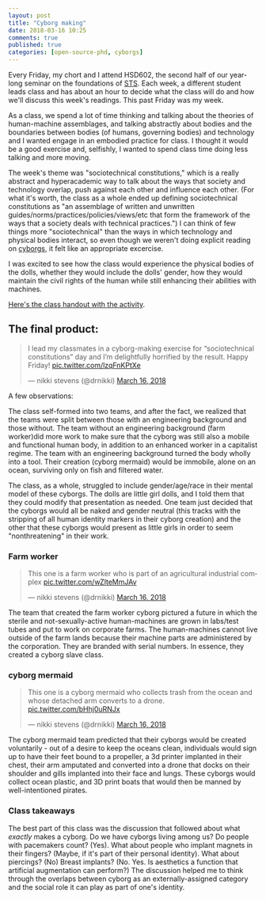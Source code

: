 ```yaml
---
layout: post
title: "Cyborg making"
date: 2018-03-16 10:25
comments: true
published: true
categories: [open-source-phd, cyborgs]
---
```


Every Friday, my chort and I attend HSD602, the second half of our year-long seminar on the foundations of <a href="https://en.wikipedia.org/wiki/Science,_technology_and_society">STS</a>.  Each week, a different student leads class and has about an hour to decide what the class will do and how we'll discuss this week's readings.  This past Friday was my week.

As a class, we spend a lot of time thinking and talking about the theories of human-machine assemblages, and talking abstractly about bodies and the boundaries between bodies (of humans, governing bodies) and technology and I wanted engage in an embodied practice for class.  I thought it would be a good exercise and, selfishly, I wanted to spend class time doing less talking and more moving.

The week's theme was "sociotechnical constitutions," which is a really abstract and hyperacademic way to talk about the ways that society and technology overlap, push against each other and influence each other. (For what it's worth, the class as a whole ended up defining sociotechnical constitutions as "an assemblage of written and unwritten guides/norms/practices/policies/views/etc that form the framework of the ways that a society deals with technical practices.")  I can think of few things more "sociotechnical" than the ways in which technology and physical bodies interact, so even though we weren't doing explicit reading on <a href="https://en.wikipedia.org/wiki/Cyborg">cyborgs,</a> it felt like an appropriate excercise.

I was excited to see how the class would experience the physical bodies of the dolls, whether they would include the dolls' gender, how they would maintain the civil rights of the human while still enhancing their abilities with machines.

<a href="https://docs.google.com/document/d/1puKDSKt0Mp8w-sG4eekS86QYs-NnygAqEuBlW65jGz4/edit">Here's the class handout with the activity</a>.

## The final product:
<blockquote class="twitter-tweet" data-lang="en"><p lang="en" dir="ltr">I lead my classmates in a cyborg-making exercise for “sociotechnical constitutions” day and I’m delightfully horrified by the result. Happy Friday! <a href="https://t.co/lzqFnKPtXe">pic.twitter.com/lzqFnKPtXe</a></p>&mdash; nikki stevens (@drnikki) <a href="https://twitter.com/drnikki/status/974783902559608832?ref_src=twsrc%5Etfw">March 16, 2018</a></blockquote>
<script async src="https://platform.twitter.com/widgets.js" charset="utf-8"></script>

A few observations:

The class self-formed into two teams, and after the fact, we realized that the teams were split between those with an engineering background and those without. The team without an engineering background (farm worker)did more work to make sure that the cyborg was still also a mobile and functional human body, in addition to an enhanced worker in a capitalist regime.   The team with an engineering background turned the body wholly into a tool.  Their creation (cyborg mermaid) would be immobile, alone on an ocean, surviving only on fish and filtered water.

The class, as a whole, struggled to include gender/age/race in their mental model of these cyborgs.  The dolls are little girl dolls, and I told them that they could modify that presentation as needed.  One team just decided that the cyborgs would all be naked and gender neutral (this tracks with the stripping of all human identity markers in their cyborg creation) and the other that these cyborgs would present as little girls in order to seem "nonthreatening" in their work.

### Farm worker
<blockquote class="twitter-tweet" data-lang="en"><p lang="en" dir="ltr">This one is a farm worker who is part of an agricultural industrial complex <a href="https://t.co/wZlteMmJAv">pic.twitter.com/wZlteMmJAv</a></p>&mdash; nikki stevens (@drnikki) <a href="https://twitter.com/drnikki/status/974784656905138176?ref_src=twsrc%5Etfw">March 16, 2018</a></blockquote>
<script async src="https://platform.twitter.com/widgets.js" charset="utf-8"></script>

The team that created the farm worker cyborg pictured a future in which the sterile and not-sexually-active human-machines are grown in labs/test tubes and put to work on corporate farms.  The human-machines cannot live outside of the farm lands because their machine parts are administered by the corporation.  They are branded with serial numbers.  In essence, they created a cyborg slave class.

### cyborg mermaid
<blockquote class="twitter-tweet" data-lang="en"><p lang="en" dir="ltr">This one is a cyborg mermaid who collects trash from the ocean and whose detached arm converts to a drone. <a href="https://t.co/bHhj0uRNJx">pic.twitter.com/bHhj0uRNJx</a></p>&mdash; nikki stevens (@drnikki) <a href="https://twitter.com/drnikki/status/974784221163081728?ref_src=twsrc%5Etfw">March 16, 2018</a></blockquote>
<script async src="https://platform.twitter.com/widgets.js" charset="utf-8"></script>

The cyborg mermaid team predicted that their cyborgs would be created voluntarily - out of a desire to keep the oceans clean, individuals would sign up to have their feet bound to a propeller, a 3d printer implanted in their chest, their arm amputated and converted into a drone that docks on their shoulder and gills implanted into their face and lungs.  These cyborgs would collect ocean plastic, and 3D print boats that would then be manned by well-intentioned pirates.  

### Class takeaways
The best part of this class was the discussion that followed about what _exactly_ makes a cyborg.  Do we have cyborgs living among us?  Do people with pacemakers count? (Yes).  What about people who implant magnets in their fingers? (Maybe, if it's part of their personal identity). What about piercings? (No) Breast implants? (No. Yes. Is aesthetics a function that artificial augmentation can perform?)  The discussion helped me to think through the overlaps between cyborg as an externally-assigned category and the social role it can play as part of one's identity. 
